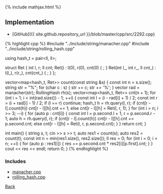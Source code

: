 {% include mathjax.html %}



## Implementation

- [GitHub]({{ site.github.repository_url }}/blob/master/cpp/src/2292.cpp)

{% highlight cpp %}
#include "../include/string/manacher.cpp"
#include "../include/string/rolling_hash.cpp"

using hash_t = pair<ll, ll>;

struct Ret {
  int l, r;
  ll cnt;
  Ret() : l(0), r(0), cnt(0) { ; }
  Ret(int l_, int r_, ll cnt_) : l(l_), r(r_), cnt(cnt_) { ; }
};

vector<map<hash_t, Ret>> count(const string &s) {
  const int n = s.size();
  string str = "%";
  for (char c : s) {
    str += c;
    str += '%';
  }
  vector<int> rad = manacher(str);
  RollingHash rh(s);
  vector<map<hash_t, Ret>> cnt(n + 1);
  for (int i = 1; i < int(rad.size()) - 1; ++i) {
    const int l = (i - rad[i] + 1) / 2;
    const int r = (i + rad[i] - 1) / 2;
    if (l == r)
      continue;
    hash_t h = rh.query(l, r);
    if (cnt[r - l].count(h))
      cnt[r - l][h].cnt += 1;
    else
      cnt[r - l][h] = Ret(l, r, 1);
  }
  for (int i = n; i >= 3; --i) {
    for (auto p : cnt[i]) {
      const int l = p.second.l + 1, r = p.second.r - 1;
      auto h = rh.query(l, r);
      if (cnt[r - l].count(h))
        cnt[r - l][h].cnt += p.second.cnt;
      else
        cnt[r - l][h] = Ret(l, r, p.second.cnt);
    }
  }
  return cnt;
}

int main() {
  string s, t;
  cin >> s >> t;
  auto res1 = count(s);
  auto res2 = count(t);
  const int n = min(res1.size(), res2.size());
  ll res = 0;
  for (int i = 0; i < n; ++i) {
    for (auto p : res1[i]) {
      res += p.second.cnt * res2[i][p.first].cnt;
    }
  }
  cout << res << endl;
  return 0;
}
{% endhighlight %}

### Includes

- [manacher.cpp](../include/string/manacher)
- [rolling_hash.cpp](../include/string/rolling_hash)

[Back](..)
